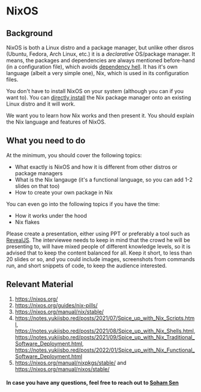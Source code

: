 # NixOS

## Background

NixOS is both a Linux distro and a package manager, but unlike other disros (Ubuntu, Fedora, Arch Linux, etc.) it is a _declarative_ OS/package manager. It means, the packages and dependencies are always mentioned before-hand (in a configuration file), which avoids [dependency hell](https://en.wikipedia.org/wiki/Dependency_hell). It has it's own language (albeit a very simple one), Nix, which is used in its configuration files.

You don't have to install NixOS on your system (although you can if you want to). You can [directly install](https://nixos.org/download.html) the Nix package manager onto an existing Linux distro and it will work.

We want you to learn how Nix works and then present it. You should explain the Nix language and features of NixOS.

## What you need to do

At the minimum, you should cover the following topics:
- What exactly is NixOS and how it is different from other distros or package managers
- What is the Nix langauge (it's a functional language, so you can add 1-2 slides on that too)
- How to create your own package in Nix

You can even go into the following topics if you have the time:
- How it works under the hood
- Nix flakes

Please create a presentation, either using PPT or preferably a tool such as [RevealJS](https://revealjs.com/). The interviewee needs to keep in mind that the crowd he will be presenting to, will have mixed people of different knowledge levels, so it is advised that to keep the content balanced for all. Keep it short, to less than 20 slides or so, and you could include images, screenshots from commands run, and short snippets of code, to keep the audience interested.

## Relevant Material

1. https://nixos.org/
2. https://nixos.org/guides/nix-pills/
3. https://nixos.org/manual/nix/stable/
4. https://notes.yukiisbo.red/posts/2021/07/Spice_up_with_Nix_Scripts.html, https://notes.yukiisbo.red/posts/2021/08/Spice_up_with_Nix_Shells.html, https://notes.yukiisbo.red/posts/2021/09/Spice_up_with_Nix_Traditional_Software_Deployment.html, https://notes.yukiisbo.red/posts/2022/01/Spice_up_with_Nix_Functional_Software_Deployment.html
5. https://nixos.org/manual/nixpkgs/stable/ and https://nixos.org/manual/nixos/stable/

#### In case you have any questions, feel free to reach out to [Soham Sen](mailto:hello@sohamsen.me)

